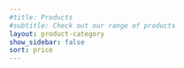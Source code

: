 ```yaml
---
#title: Products
#subtitle: Check out our range of products
layout: product-category
show_sidebar: false
sort: price
---
```

